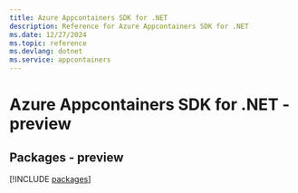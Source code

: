```yaml
---
title: Azure Appcontainers SDK for .NET
description: Reference for Azure Appcontainers SDK for .NET
ms.date: 12/27/2024
ms.topic: reference
ms.devlang: dotnet
ms.service: appcontainers
---
```

# Azure Appcontainers SDK for .NET - preview
## Packages - preview
[!INCLUDE [packages](appcontainers-index.md)]